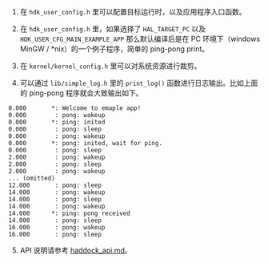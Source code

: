 1. 在 `hdk_user_config.h` 里可以配置目标运行时，以及应用程序入口函数。

2. 在 `hdk_user_config.h` 里，如果选择了 `HAL_TARGET_PC` 以及 `HDK_USER_CFG_MAIN_EXAMPLE_APP` 那么默认编译后是在 PC 环境下（windows MinGW / *nix）的一个例子程序，简单的 ping-pong print。

3. 在 `kernel/kernel_config.h` 里可以对系统资源进行裁剪。

4. 可以通过 `lib/simple_log.h` 里的 `print_log()` 函数进行日志输出。比如上面的 ping-pong 程序就会大致输出如下。      
```
0.000		*: Welcome to emaple app!
0.000		 : pong: wakeup
0.000		*: ping: inited
0.000		 : pong: sleep
0.000		 : pong: wakeup
0.000		*: pong: inited, wait for ping.
0.000		 : pong: sleep
2.000		 : pong: wakeup
2.000		 : pong: sleep
2.000		 : pong: wakeup
... (omitted)
12.000		 : pong: sleep
14.000		 : pong: wakeup
14.000		 : pong: sleep
14.000		 : pong: wakeup
14.000		*: ping: pong received
14.000		 : pong: sleep
16.000		 : pong: wakeup
16.000		 : pong: sleep
```

5. API 说明请参考 [haddock_api.md](api/haddock_api.md)。